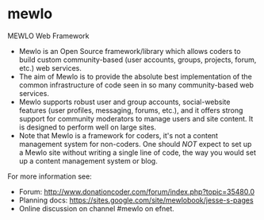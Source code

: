 mewlo
=====

MEWLO Web Framework

 * Mewlo is an Open Source framework/library which allows coders to build custom community-based (user accounts, groups, projects, forum, etc.) web services.
 * The aim of Mewlo is to provide the absolute best implementation of the common infrastructure of code seen in so many community-based web services.
 * Mewlo supports robust user and group accounts, social-website features (user profiles, messaging, forums, etc.), and it offers strong support for community moderators to manage users and site content.  It is designed to perform well on large sites.
 * Note that Mewlo is a framework for coders, it's not a content management system for non-coders.  One should *NOT* expect to set up a Mewlo site without writing a single line of code, the way you would set up a content management system or blog.

For more information see:
 * Forum: http://www.donationcoder.com/forum/index.php?topic=35480.0
 * Planning docs: https://sites.google.com/site/mewlobook/jesse-s-pages
 * Online discussion on channel #mewlo on efnet.
